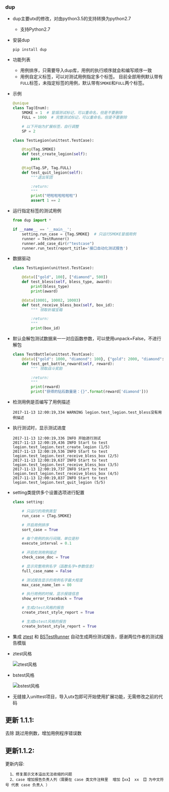 ### dup

* dup主要utx的修改，对由python3.5的支持转换为python2.7
    * 支持Python2.7


* 安装dup  

    ```
    pip install dup
    ```

* 功能列表
    * 用例排序，只需要导入dup库，用例的执行顺序就会和编写顺序一致
    * 用例自定义标签，可以对测试用例指定多个标签。
    目前全部用例默认带有`FULL`标签，未指定标签的用例，默认带有`SMOKE`和`FULL`两个标签。

* 示例

    ```py
    @unique
    class Tag(Enum):
        SMOKE = 1  # 冒烟测试标记，可以重命名，但是不要删除
        FULL = 1000  # 完整测试标记，可以重命名，但是不要删除

        # 以下开始为扩展标签，自行调整
        SP = 2
    ```

    ```py
    class TestLegion(unittest.TestCase):

        @tag(Tag.SMOKE)
        def test_create_legion(self):
            pass

        @tag(Tag.SP, Tag.FULL)
        def test_quit_legion(self):
            """退出军团

            :return:
            """
            print("吧啦啦啦啦啦啦")
            assert 1 == 2
    ```

* 运行指定标签的测试用例

    ```py
    from dup import *

    if __name__ == '__main__':
        setting.run_case = {Tag.SMOKE}  # 只运行SMOKE冒烟用例
        runner = TestRunner()
        runner.add_case_dir(r"testcase")
        runner.run_test(report_title='接口自动化测试报告')
    ```

* 数据驱动  

    ```py
    class TestLegion(unittest.TestCase):

        @data(["gold", 100], ["diamond", 500])
        def test_bless(self, bless_type, award):
            print(bless_type)
            print(award)

        @data(10001, 10002, 10003)
        def test_receive_bless_box(self, box_id):
            """ 领取祈福宝箱

            :return:
            """
            print(box_id)

* 默认会解包测试数据来一一对应函数参数，可以使用unpack=False，不进行解包  

	```py
	class TestBattle(unittest.TestCase):
	    @data({"gold": 1000, "diamond": 100}, {"gold": 2000, "diamond": 200}, unpack=False)
	    def test_get_battle_reward(self, reward):
	        """ 领取战斗奖励
	
	        :return:
	        """
	        print(reward)
	        print("获得的钻石数量是：{}".format(reward['diamond']))
	 ```

* 检测用例是否编写了用例描述  

    ```
    2017-11-13 12:00:19,334 WARNING legion.test_legion.test_bless没有用例描述
    ```

* 执行测试时，显示测试进度  

    ```
    2017-11-13 12:00:19,336 INFO 开始进行测试
	2017-11-13 12:00:19,436 INFO Start to test legion.test_legion.test_create_legion (1/5)
	2017-11-13 12:00:19,536 INFO Start to test legion.test_legion.test_receive_bless_box (2/5)
	2017-11-13 12:00:19,637 INFO Start to test legion.test_legion.test_receive_bless_box (3/5)
	2017-11-13 12:00:19,737 INFO Start to test legion.test_legion.test_receive_bless_box (4/5)
	2017-11-13 12:00:19,837 INFO Start to test legion.test_legion.test_quit_legion (5/5)
    ```

* setting类提供多个设置选项进行配置  

    ```py
    class setting:

        # 只运行的用例类型
        run_case = {Tag.SMOKE}

        # 开启用例排序
        sort_case = True

        # 每个用例的执行间隔，单位是秒
        execute_interval = 0.1

        # 开启检测用例描述
        check_case_doc = True

        # 显示完整用例名字（函数名字+参数信息）
        full_case_name = False

        # 测试报告显示的用例名字最大程度
        max_case_name_len = 80

        # 执行用例的时候，显示报错信息
        show_error_traceback = True

        # 生成ztest风格的报告
        create_ztest_style_report = True

        # 生成bstest风格的报告
        create_bstest_style_report = True
    ```

* 集成 [ztest](https://github.com/zhangfei19841004/ztest) 和 [BSTestRunner](https://github.com/easonhan007/HTMLTestRunner) 自动生成两份测试报告，感谢两位作者的测试报告模版

* ztest风格

  ![ztest风格](https://github.com/jianbing/utx/raw/master/img/ztest.png)

* bstest风格

  ![bstest风格](https://github.com/jianbing/utx/raw/master/img/bstest.png)

* 无缝接入unittest项目，导入utx包即可开始使用扩展功能，无需修改之前的代码

## 更新 1.1.1:

   去除 跳过用例数，增加用例程序错误数

## 更新1.1.2:

   更新内容:

      1、修复展示文本溢出无法收缩的问题
      2、case 增加报告负责人列（需要在 case 类文件注释里  增加【xx】 xx 【】为中文符号 代表 case 负责人 ）